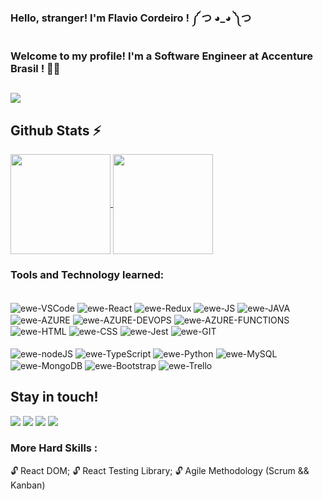 ### Hello, stranger! I'm Flavio Cordeiro !   ༼ つ ◕_◕ ༽つ


### Welcome to my profile! I'm a Software Engineer at Accenture Brasil ! 👩‍💻

## <a href="https://flavioportfolio7.herokuapp.com/" target="_blank"><img src="https://img.shields.io/badge/Flavio-Portfolio-orange?style=for-the-badge&logo=adobefonts" target="_blank"></a>

## Github Stats :zap:

<div style="display: block">
  <a href="https://github.com/flavioCoder1">
<img align="center" height="160em" src="https://github-readme-stats.vercel.app/api?username=flavioCoder1&show_icons=true&count_private=true&theme=chartreuse-dark&layout=compact">
<img align="center" height="160em" src="https://github-readme-stats.vercel.app/api/top-langs/?username=flavioCoder1&theme=chartreuse-dark&layout=compact">
  </a>
</div>

### Tools and Technology learned:

<div style="display: inline_block"><br>
  <img align="center" alt="ewe-VSCode" src="https://camo.githubusercontent.com/19117b013588d83313084a68e99e8ebfa837f0222e7bb1b9736b7401432d8ba0/68747470733a2f2f696d672e736869656c64732e696f2f62616467652f2d5653436f64652d3030374143433f7374796c653d666f722d7468652d6261646765266c6f676f3d76697375616c73747564696f636f6465266c6f676f436f6c6f723d7768697465">
  <img align="center" alt="ewe-React" src="https://camo.githubusercontent.com/0fba4476c2741e4c55a7df3fcda71d2bb939a0e4aca7c3b743e2a099a4cb7010/68747470733a2f2f696d672e736869656c64732e696f2f62616467652f2d52656163742d3631444146423f7374796c653d666f722d7468652d6261646765266c6f676f3d7265616374266c6f676f436f6c6f723d626c61636b">
  <img align="center" alt="ewe-Redux" src="https://camo.githubusercontent.com/fba21e5cffa1e7a933c7463ce905ca0e8fe2276c1bb397d5e0411e62d6c61395/68747470733a2f2f696d672e736869656c64732e696f2f62616467652f2d52656475782d3736344142433f7374796c653d666f722d7468652d6261646765266c6f676f3d7265647578266c6f676f436f6c6f723d7768697465">
  <img align="center" alt="ewe-JS" src="https://camo.githubusercontent.com/8534512647fe601e7de7b3c47924865e592a3bbfcf4c98b8452c14e29f066fd0/68747470733a2f2f696d672e736869656c64732e696f2f62616467652f2d4a6176615363726970742d4637444631453f7374796c653d666f722d7468652d6261646765266c6f676f3d6a617661736372697074266c6f676f436f6c6f723d626c61636b">
  <img align="center" alt="ewe-JAVA" src="	https://img.shields.io/badge/Java-ED8B00?style=for-the-badge&logo=openjdk&logoColor=white">
  <img align="center" alt="ewe-AZURE" src="https://img.shields.io/badge/Microsoft_Azure-0089D6?style=for-the-badge&logo=microsoft-azure&logoColor=white">
  <img align="center" alt="ewe-AZURE-DEVOPS" src="https://img.shields.io/badge/Azure_DevOps-0078D7?style=for-the-badge&logo=azure-devops&logoColor=white">
  <img align="center" alt="ewe-AZURE-FUNCTIONS" src="https://img.shields.io/badge/Azure_Functions-0062AD?style=for-the-badge&logo=azure-functions&logoColor=white">
  <img align="center" alt="ewe-HTML" src="https://camo.githubusercontent.com/939ccbc4390d4b233428c14aeee9278cf90c10e970e0234a42899451538873b1/68747470733a2f2f696d672e736869656c64732e696f2f62616467652f2d48544d4c352d4533344632363f7374796c653d666f722d7468652d6261646765266c6f676f3d68746d6c35266c6f676f436f6c6f723d7768697465">
  <img align="center" alt="ewe-CSS" src="https://camo.githubusercontent.com/c903606ae5f49481c87b122c7659bf1bc72a694ee5a015f46a57c5f5f0ade225/68747470733a2f2f696d672e736869656c64732e696f2f62616467652f2d435353332d3135373242363f7374796c653d666f722d7468652d6261646765266c6f676f3d63737333266c6f676f436f6c6f723d7768697465">
  <img align="center" alt="ewe-Jest" src="https://camo.githubusercontent.com/ff5966ab2cc8c704aecdf9494dcce2a4d8939cf2e1b2f504f8f6431be99c937a/68747470733a2f2f696d672e736869656c64732e696f2f62616467652f2d4a6573742d4332313332353f7374796c653d666f722d7468652d6261646765266c6f676f3d6a657374266c6f676f436f6c6f723d7768697465">
  <img align="center" alt="ewe-GIT" src="https://camo.githubusercontent.com/324ecb8e3920e6c4826b60f2afd553c8a1b6ea87782030de0eaa65bb8c8b2919/68747470733a2f2f696d672e736869656c64732e696f2f62616467652f2d4769742d4630353033323f7374796c653d666f722d7468652d6261646765266c6f676f3d676974266c6f676f436f6c6f723d7768697465"><br><br>
  <img align="center" alt="ewe-nodeJS" src="https://camo.githubusercontent.com/7d7b100e379663ee40a20989e6c61737e6396c1dafc3a7c6d2ada8d4447eb0e4/68747470733a2f2f696d672e736869656c64732e696f2f62616467652f6e6f64652e6a732d3644413535463f7374796c653d666f722d7468652d6261646765266c6f676f3d6e6f64652e6a73266c6f676f436f6c6f723d7768697465">
  <img align="center" alt="ewe-TypeScript"
src="https://img.shields.io/badge/TypeScript-007ACC?style=for-the-badge&logo=typescript&logoColor=white">
  <img align="center" alt="ewe-Python"
src="https://img.shields.io/badge/Python-FFD43B?style=for-the-badge&logo=python&logoColor=blue">
  <img align="center" alt="ewe-MySQL" src="https://camo.githubusercontent.com/918fce8d50581bd97b7133e677a78ed2cad14f970522f219daaeb6d1c81060e1/68747470733a2f2f696d672e736869656c64732e696f2f62616467652f6d7973716c2d2532333030662e7376673f7374796c653d666f722d7468652d6261646765266c6f676f3d6d7973716c266c6f676f436f6c6f723d7768697465">
  <img align="center" alt="ewe-MongoDB" src="https://camo.githubusercontent.com/a4a972c6d1eee141be8cb21f71433c7c3c03b16b6609bb360f474b86dbd54a92/68747470733a2f2f696d672e736869656c64732e696f2f62616467652f6d6f6e676f64622d3030383030302e7376673f7374796c653d666f722d7468652d6261646765266c6f676f3d6d6f6e676f6462266c6f676f436f6c6f723d6c69676874677265656e">
  <img align="center" alt="ewe-Bootstrap" src="https://camo.githubusercontent.com/53acc701b97859af489d9253eb1d466a6774e48559b5ecef1f825109096a05b5/68747470733a2f2f696d672e736869656c64732e696f2f62616467652f2d426f6f7473747261702d3736344142433f7374796c653d666f722d7468652d6261646765266c6f676f3d626f6f747374726170266c6f676f436f6c6f723d7768697465">
  <img align="center" alt="ewe-Trello" src="https://camo.githubusercontent.com/ad39b7387180a8021391547b17510ae4c9aaba533c1e7755ff0ed36b4bced136/68747470733a2f2f696d672e736869656c64732e696f2f62616467652f7472656c6c6f2d3431363945312e7376673f7374796c653d666f722d7468652d6261646765266c6f676f3d7472656c6c6f266c6f676f436f6c6f723d7768697465">
</div>  
  
## Stay in touch!

<div> 
  <a href="https://instagram.com/flavio_cav" target="_blank"><img src="https://img.shields.io/badge/-Instagram-%23E4405F?style=for-the-badge&logo=instagram&logoColor=white" target="_blank"></a>
  <a href = "mailto:flavio_ribeirorc@hotmail.com"><img src="https://img.shields.io/badge/Microsoft_Outlook-0078D4?style=for-the-badge&logo=microsoft-outlook&logoColor=white" target="_blank"></a>
  <a href="https://www.linkedin.com/in/flavio-cordeiro" target="_blank"><img src="https://img.shields.io/badge/-LinkedIn-%230077B5?style=for-the-badge&logo=linkedin&logoColor=white" target="_blank"></a>
  <a href="https://flavioportfolio7.herokuapp.com/" target="_blank"><img src="https://img.shields.io/badge/Flavio-Portfolio-orange?style=for-the-badge&logo=adobefonts" target="_blank"></a>
  
</div>

### More Hard Skills :

:unlock: React DOM;
:unlock: React Testing Library;
:unlock: Agile Methodology (Scrum && Kanban)
